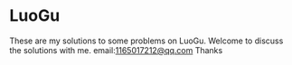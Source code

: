 # LuoGu
These are my solutions to some problems on LuoGu.
Welcome to discuss the solutions with me.
email:1165017212@qq.com
Thanks
